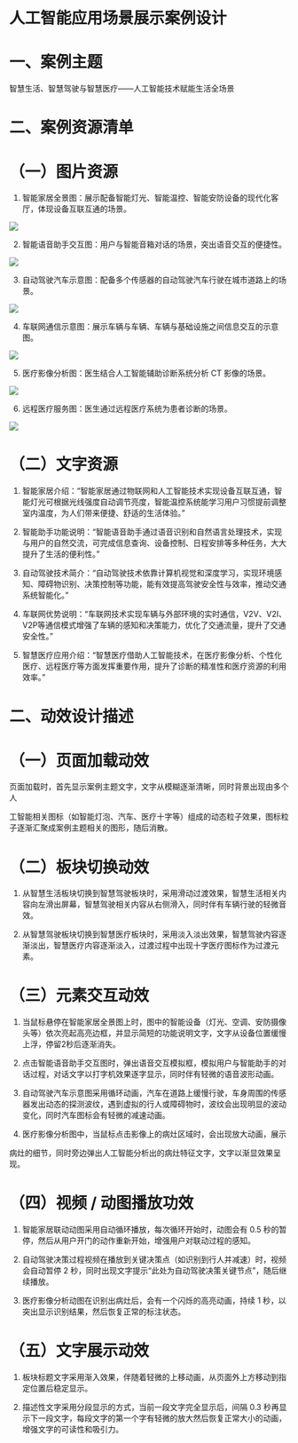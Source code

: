 # 人工智能应用场景展示案例设计

# 一、案例主题

智慧生活、智慧驾驶与智慧医疗——人工智能技术赋能生活全场景

# 二、案例资源清单

# （一）图片资源

1. 智能家居全景图：展示配备智能灯光、智能温控、智能安防设备的现代化客厅，体现设备互联互通的场景。

![](images/21acd52dd001a21ee4eb98c0f7c960a190c7afa71d1a8ec3766d48f41273897b.jpg)

2. 智能语音助手交互图：用户与智能音箱对话的场景，突出语音交互的便捷性。

![](images/b1727f8a6d8c30f40b4f14a634b842cf43d7777e7a64d1d1fa318a57ce1582e3.jpg)

3. 自动驾驶汽车示意图：配备多个传感器的自动驾驶汽车行驶在城市道路上的场景。

![](images/db1a713558aeaf97d5871a55a6d73b4d64e32ae1ed6e22f9c03b8e6ebecf2fbf.jpg)

4. 车联网通信示意图：展示车辆与车辆、车辆与基础设施之间信息交互的示意图。

![](images/e4ad7bd7154a678357e92b2f1d0e4d3b17c2a57fe2807cced24f66bd7b9b0823.jpg)

5. 医疗影像分析图：医生结合人工智能辅助诊断系统分析 CT 影像的场景。

![](images/cdd057fdba7eb55eb43df957f20c15e9dc92568400ee7217c109ae787629a4b6.jpg)

6. 远程医疗服务图：医生通过远程医疗系统为患者诊断的场景。

![](images/ffe9a537d590a079b19554b6d0939e472e33ea4313094e4549a02cf50299feab.jpg)

# （二）文字资源

1. 智能家居介绍：“智能家居通过物联网和人工智能技术实现设备互联互通，智能灯光可根据光线强度自动调节亮度，智能温控系统能学习用户习惯提前调整室内温度，为人们带来便捷、舒适的生活体验。”

2. 智能助手功能说明：“智能语音助手通过语音识别和自然语言处理技术，实现与用户的自然交流，可完成信息查询、设备控制、日程安排等多种任务，大大提升了生活的便利性。”

3. 自动驾驶技术简介：“自动驾驶技术依靠计算机视觉和深度学习，实现环境感知、障碍物识别、决策控制等功能，能有效提高驾驶安全性与效率，推动交通系统智能化。”

4. 车联网优势说明：“车联网技术实现车辆与外部环境的实时通信，V2V、V2I、V2P等通信模式增强了车辆的感知和决策能力，优化了交通流量，提升了交通安全性。”

5. 智慧医疗应用介绍：“智慧医疗借助人工智能技术，在医疗影像分析、个性化医疗、远程医疗等方面发挥重要作用，提升了诊断的精准性和医疗资源的利用效率。”

# 二、动效设计描述

# （一）页面加载动效

页面加载时，首先显示案例主题文字，文字从模糊逐渐清晰，同时背景出现由多个人

工智能相关图标（如智能灯泡、汽车、医疗十字等）组成的动态粒子效果，图标粒子逐渐汇聚成案例主题相关的图形，随后消散。

# （二）板块切换动效

1. 从智慧生活板块切换到智慧驾驶板块时，采用滑动过渡效果，智慧生活相关内容向左滑出屏幕，智慧驾驶相关内容从右侧滑入，同时伴有车辆行驶的轻微音效。

2. 从智慧驾驶板块切换到智慧医疗板块时，采用淡入淡出效果，智慧驾驶内容逐渐淡出，智慧医疗内容逐渐淡入，过渡过程中出现十字医疗图标作为过渡元素。

# （三）元素交互动效

1. 当鼠标悬停在智能家居全景图上时，图中的智能设备（灯光、空调、安防摄像头等）依次亮起高亮边框，并显示简短的功能说明文字，文字从设备位置缓慢上浮，停留2秒后逐渐消失。

2. 点击智能语音助手交互图时，弹出语音交互模拟框，模拟用户与智能助手的对话过程，对话文字以打字机效果逐字显示，同时伴有轻微的语音波形动画。

3. 自动驾驶汽车示意图采用循环动画，汽车在道路上缓慢行驶，车身周围的传感器发出动态的探测波纹，遇到虚拟的行人或障碍物时，波纹会出现明显的波动变化，同时汽车图标会有轻微的减速动画。

4. 医疗影像分析图中，当鼠标点击影像上的病灶区域时，会出现放大动画，展示

病灶的细节，同时旁边弹出人工智能分析出的病灶特征文字，文字以渐显效果呈现。

# （四）视频 / 动图播放功效

1. 智能家居联动动图采用自动循环播放，每次循环开始时，动图会有 0.5 秒的暂停，然后从用户开门的动作重新开始，增强用户对联动过程的感知。

2. 自动驾驶决策过程视频在播放到关键决策点（如识别到行人并减速）时，视频会自动暂停 2 秒，同时出现文字提示“此处为自动驾驶决策关键节点”，随后继续播放。

3. 医疗影像分析动图在识别出病灶后，会有一个闪烁的高亮动画，持续 1 秒，以突出显示识别结果，然后恢复正常的标注状态。

# （五）文字展示动效

1. 板块标题文字采用渐入效果，伴随着轻微的上移动画，从页面外上方移动到指定位置后稳定显示。

2. 描述性文字采用分段显示的方式，当前一段文字完全显示后，间隔 0.3 秒再显示下一段文字，每段文字的第一个字有轻微的放大然后恢复正常大小的动画，增强文字的可读性和吸引力。